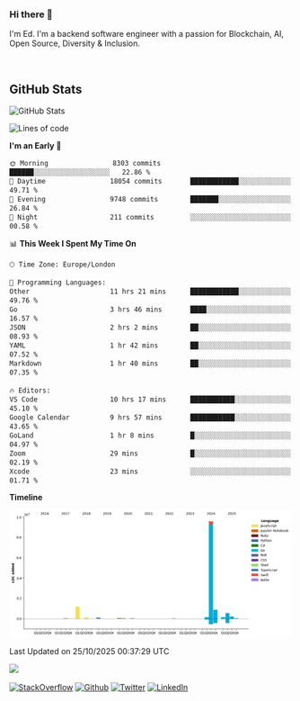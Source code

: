 ### Hi there 👋
 I'm Ed. I'm a backend software engineer with a passion for Blockchain, AI, Open Source, Diversity & Inclusion.

<br />

<h2>GitHub Stats</h2>
<p><img src="https://github-readme-stats.vercel.app/api?username=echarrod&amp;show_icons=true" alt="GitHub Stats"></p>

<!--START_SECTION:waka-->
![Lines of code](https://img.shields.io/badge/From%20Hello%20World%20I%27ve%20Written-13.1%20million%20lines%20of%20code-blue)

**I'm an Early 🐤** 

```text
🌞 Morning                8303 commits        ██████░░░░░░░░░░░░░░░░░░░   22.86 % 
🌆 Daytime                18054 commits       ████████████░░░░░░░░░░░░░   49.71 % 
🌃 Evening                9748 commits        ███████░░░░░░░░░░░░░░░░░░   26.84 % 
🌙 Night                  211 commits         ░░░░░░░░░░░░░░░░░░░░░░░░░   00.58 % 
```


📊 **This Week I Spent My Time On** 

```text
🕑︎ Time Zone: Europe/London

💬 Programming Languages: 
Other                    11 hrs 21 mins      ████████████░░░░░░░░░░░░░   49.76 % 
Go                       3 hrs 46 mins       ████░░░░░░░░░░░░░░░░░░░░░   16.57 % 
JSON                     2 hrs 2 mins        ██░░░░░░░░░░░░░░░░░░░░░░░   08.93 % 
YAML                     1 hr 42 mins        ██░░░░░░░░░░░░░░░░░░░░░░░   07.52 % 
Markdown                 1 hr 40 mins        ██░░░░░░░░░░░░░░░░░░░░░░░   07.35 % 

🔥 Editors: 
VS Code                  10 hrs 17 mins      ███████████░░░░░░░░░░░░░░   45.10 % 
Google Calendar          9 hrs 57 mins       ███████████░░░░░░░░░░░░░░   43.65 % 
GoLand                   1 hr 8 mins         █░░░░░░░░░░░░░░░░░░░░░░░░   04.97 % 
Zoom                     29 mins             █░░░░░░░░░░░░░░░░░░░░░░░░   02.19 % 
Xcode                    23 mins             ░░░░░░░░░░░░░░░░░░░░░░░░░   01.71 % 
```

**Timeline**

![Lines of Code chart](https://raw.githubusercontent.com/echarrod/echarrod/main/assets/bar_graph.png)


 Last Updated on 25/10/2025 00:37:29 UTC
<!--END_SECTION:waka-->

![](https://komarev.com/ghpvc/?username=echarrod)

<p>
<a href="https://stackoverflow.com/users/1014632/ech" target="_blank"><img alt="StackOverflow" src="https://img.shields.io/badge/-Stackoverflow-FE7A16?style=for-the-badge&logo=stack-overflow&logoColor=white" /></a> 
<a href="https://github.com/echarrod" target="_blank"><img alt="Github" src="https://img.shields.io/badge/GitHub-%2312100E.svg?&style=for-the-badge&logo=Github&logoColor=white" /></a> 
<a href="https://twitter.com/e_harrod" target="_blank"><img alt="Twitter" src="https://img.shields.io/badge/twitter-%231DA1F2.svg?&style=for-the-badge&logo=twitter&logoColor=white" /></a> 
<a href="https://www.linkedin.com/in/ed-harrod" target="_blank"><img alt="LinkedIn" src="https://img.shields.io/badge/linkedin-%230077B5.svg?&style=for-the-badge&logo=linkedin&logoColor=white" /></a>
